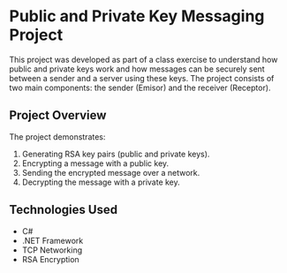 # Public and Private Key Messaging Project
This project was developed as part of a class exercise to understand how public and private keys work and how messages can be securely sent between a sender and a server using these keys. The project consists of two main components: the sender (Emisor) and the receiver (Receptor).

## Project Overview
The project demonstrates:

1. Generating RSA key pairs (public and private keys).
2. Encrypting a message with a public key.
3. Sending the encrypted message over a network.
4. Decrypting the message with a private key.

## Technologies Used
- C#
- .NET Framework
- TCP Networking
- RSA Encryption
